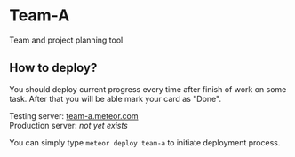 # Team-A
Team and project planning tool

## How to deploy?
You should deploy current progress every time after finish of work on some task.
After that you will be able mark your card as "Done".

Testing server: [team-a.meteor.com](http://team-a.meteor.com/)  
Production server: *not yet exists*

You can simply type `meteor deploy team-a` to initiate deployment process.

